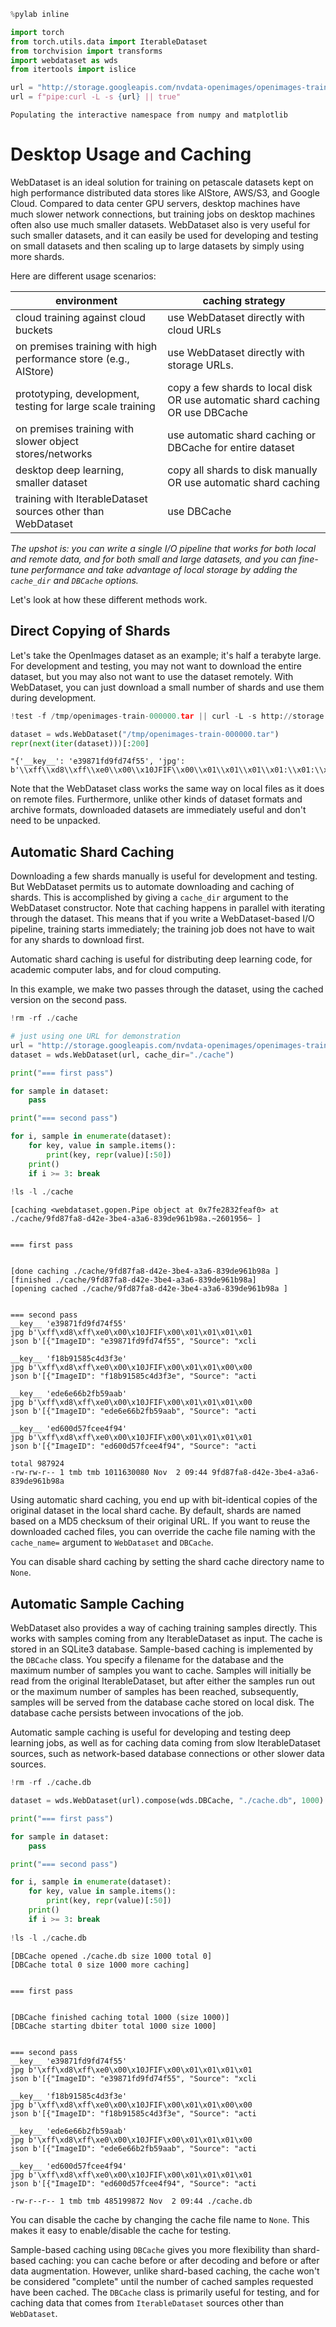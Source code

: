 ```python
%pylab inline

import torch
from torch.utils.data import IterableDataset
from torchvision import transforms
import webdataset as wds
from itertools import islice

url = "http://storage.googleapis.com/nvdata-openimages/openimages-train-000000.tar"
url = f"pipe:curl -L -s {url} || true"
```

    Populating the interactive namespace from numpy and matplotlib


# Desktop Usage and Caching

WebDataset is an ideal solution for training on petascale datasets kept on high performance distributed data stores like AIStore, AWS/S3, and Google Cloud. Compared to data center GPU servers, desktop machines have much slower network connections, but training jobs on desktop machines often also use much smaller datasets. WebDataset also is very useful for such smaller datasets, and it can easily be used for developing and testing on small datasets and then scaling up to large datasets by simply using more shards.


Here are different usage scenarios:

| environment | caching strategy |
|-|-|
| cloud training against cloud buckets | use WebDataset directly with cloud URLs |
| on premises training with high performance store (e.g., AIStore) | use WebDataset directly with storage URLs. |
| prototyping, development, testing for large scale training | copy a few shards to local disk OR use automatic shard caching OR use DBCache |
| on premises training with slower object stores/networks | use automatic shard caching or DBCache for entire dataset |
| desktop deep learning, smaller dataset | copy all shards to disk manually OR use automatic shard caching |
| training with IterableDataset sources other than WebDataset | use DBCache |

_The upshot is: you can write a single I/O pipeline that works for both local and remote data, and for both small and large datasets, and you can fine-tune performance and take advantage of local storage by adding the `cache_dir` and `DBCache` options._

Let's look at how these different methods work.

## Direct Copying of Shards

Let's take the OpenImages dataset as an example; it's half a terabyte large. For development and testing, you may not want to download the entire dataset, but you may also not want to use the dataset remotely. With WebDataset, you can just download a small number of shards and use them during development.


```python
!test -f /tmp/openimages-train-000000.tar || curl -L -s http://storage.googleapis.com/nvdata-openimages/openimages-train-000000.tar > /tmp/openimages-train-000000.tar
```


```python
dataset = wds.WebDataset("/tmp/openimages-train-000000.tar")
repr(next(iter(dataset)))[:200]
```




    "{'__key__': 'e39871fd9fd74f55', 'jpg': b'\\xff\\xd8\\xff\\xe0\\x00\\x10JFIF\\x00\\x01\\x01\\x01\\x01:\\x01:\\x00\\x00\\xff\\xdb\\x00C\\x00\\x06\\x04\\x05\\x06\\x05\\x04\\x06\\x06\\x05\\x06\\x07\\x07\\x06\\x08\\n\\x10\\n\\n\\t\\t\\n\\x14\\x0e"



Note that the WebDataset class works the same way on local files as it does on remote files. Furthermore, unlike other kinds of dataset formats and archive formats, downloaded datasets are immediately useful and don't need to be unpacked.

## Automatic Shard Caching

Downloading a few shards manually is useful for development and testing. But WebDataset permits us to automate downloading and caching of shards. This is accomplished by giving a `cache_dir` argument to the WebDataset constructor. Note that caching happens in parallel with iterating through the dataset. This means that if you write a WebDataset-based I/O pipeline, training starts immediately; the training job does not have to wait for any shards to download first.

Automatic shard caching is useful for distributing deep learning code, for academic computer labs, and for cloud computing.

In this example, we make two passes through the dataset, using the cached version on the second pass.


```python
!rm -rf ./cache

# just using one URL for demonstration
url = "http://storage.googleapis.com/nvdata-openimages/openimages-train-000000.tar"
dataset = wds.WebDataset(url, cache_dir="./cache")

print("=== first pass")

for sample in dataset:
    pass

print("=== second pass")

for i, sample in enumerate(dataset):
    for key, value in sample.items():
        print(key, repr(value)[:50])
    print()
    if i >= 3: break
        
!ls -l ./cache
```

    [caching <webdataset.gopen.Pipe object at 0x7fe2832feaf0> at ./cache/9fd87fa8-d42e-3be4-a3a6-839de961b98a.~2601956~ ]


    === first pass


    [done caching ./cache/9fd87fa8-d42e-3be4-a3a6-839de961b98a ]
    [finished ./cache/9fd87fa8-d42e-3be4-a3a6-839de961b98a]
    [opening cached ./cache/9fd87fa8-d42e-3be4-a3a6-839de961b98a ]


    === second pass
    __key__ 'e39871fd9fd74f55'
    jpg b'\xff\xd8\xff\xe0\x00\x10JFIF\x00\x01\x01\x01\x01
    json b'[{"ImageID": "e39871fd9fd74f55", "Source": "xcli
    
    __key__ 'f18b91585c4d3f3e'
    jpg b'\xff\xd8\xff\xe0\x00\x10JFIF\x00\x01\x01\x00\x00
    json b'[{"ImageID": "f18b91585c4d3f3e", "Source": "acti
    
    __key__ 'ede6e66b2fb59aab'
    jpg b'\xff\xd8\xff\xe0\x00\x10JFIF\x00\x01\x01\x01\x00
    json b'[{"ImageID": "ede6e66b2fb59aab", "Source": "acti
    
    __key__ 'ed600d57fcee4f94'
    jpg b'\xff\xd8\xff\xe0\x00\x10JFIF\x00\x01\x01\x01\x01
    json b'[{"ImageID": "ed600d57fcee4f94", "Source": "acti
    
    total 987924
    -rw-rw-r-- 1 tmb tmb 1011630080 Nov  2 09:44 9fd87fa8-d42e-3be4-a3a6-839de961b98a




Using automatic shard caching, you end up with bit-identical copies of the original dataset in the local shard cache. By default, shards are named based on a MD5 checksum of their original URL. If you want to reuse the downloaded cached files, you can override the cache file naming with the `cache_name=` argument to `WebDataset` and `DBCache`.

You can disable shard caching by setting the shard cache directory name to `None`.

## Automatic Sample Caching

WebDataset also provides a way of caching training samples directly. This works with samples coming from any IterableDataset as input. The cache is stored in an SQLite3 database. Sample-based caching is implemented by the `DBCache` class. You specify a filename for the database and the maximum number of samples you want to cache. Samples will initially be read from the original IterableDataset, but after either the samples run out or the maximum number of samples has been reached, subsequently, samples will be served from the database cache stored on local disk. The database cache persists between invocations of the job.

Automatic sample caching is useful for developing and testing deep learning jobs, as well as for caching data coming from slow IterableDataset sources, such as network-based database connections or other slower data sources.


```python
!rm -rf ./cache.db

dataset = wds.WebDataset(url).compose(wds.DBCache, "./cache.db", 1000)

print("=== first pass")

for sample in dataset:
    pass

print("=== second pass")

for i, sample in enumerate(dataset):
    for key, value in sample.items():
        print(key, repr(value)[:50])
    print()
    if i >= 3: break
        
!ls -l ./cache.db
```

    [DBCache opened ./cache.db size 1000 total 0]
    [DBCache total 0 size 1000 more caching]


    === first pass


    [DBCache finished caching total 1000 (size 1000)]
    [DBCache starting dbiter total 1000 size 1000]


    === second pass
    __key__ 'e39871fd9fd74f55'
    jpg b'\xff\xd8\xff\xe0\x00\x10JFIF\x00\x01\x01\x01\x01
    json b'[{"ImageID": "e39871fd9fd74f55", "Source": "xcli
    
    __key__ 'f18b91585c4d3f3e'
    jpg b'\xff\xd8\xff\xe0\x00\x10JFIF\x00\x01\x01\x00\x00
    json b'[{"ImageID": "f18b91585c4d3f3e", "Source": "acti
    
    __key__ 'ede6e66b2fb59aab'
    jpg b'\xff\xd8\xff\xe0\x00\x10JFIF\x00\x01\x01\x01\x00
    json b'[{"ImageID": "ede6e66b2fb59aab", "Source": "acti
    
    __key__ 'ed600d57fcee4f94'
    jpg b'\xff\xd8\xff\xe0\x00\x10JFIF\x00\x01\x01\x01\x01
    json b'[{"ImageID": "ed600d57fcee4f94", "Source": "acti
    
    -rw-r--r-- 1 tmb tmb 485199872 Nov  2 09:44 ./cache.db


You can disable the cache by changing the cache file name to `None`. This makes it easy to enable/disable the cache for testing.

Sample-based caching using `DBCache` gives you more flexibility than shard-based caching: you can cache before or after decoding and before or after data augmentation. However, unlike shard-based caching, the cache won't be considered "complete" until the number of cached samples requested have been cached. The `DBCache` class is primarily useful for testing, and for caching data that comes from `IterableDataset` sources other than `WebDataset`.
